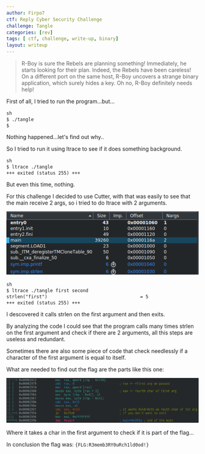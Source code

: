 ```yaml
---
author: Firpo7
ctf: Reply Cyber Security Challenge
challenge: Tangle
categories: [rev]
tags: [ ctf, challenge, write-up, binary]
layout: writeup
---
```


> R-Boy is sure the Rebels are planning something! Immediately, he starts looking for their 
plan. Indeed, the Rebels have been careless!
> On a different port on the same host, R-Boy uncovers a strange binary application, which 
surely hides a key.
> Oh no, R-Boy definitely needs help!

First of all, I tried to run the program...but...

```console
sh
$ ./tangle
$
```

Nothing happened...let's find out why..

So I tried to run it using ltrace to see if it does something background.

```console
sh
$ ltrace ./tangle
+++ exited (status 255) +++
```

But even this time, nothing.

For this challenge I decided to use Cutter, with that was easily to see that the main receive 2 args, so i tried to do ltrace with 2 arguments.

![Image args main in Cutter](images/args_main_cutter.png)

```console
sh
$ ltrace ./tangle first second
strlen("first")                                  = 5
+++ exited (status 255) +++
```

I descovered it calls strlen on the first argument and then exits.

By analyzing the code I could see that the program calls many times strlen on the first argument and check if there are 2 arguments, all this steps are useless and redundant.

Sometimes there are also some piece of code that check needlessly if a character of the first argument is equal to itself.

What are needed to find out the flag are the parts like this one:

![Image of check char of flag](images/check_char_of_flag.png)

Where it takes a char in the first argument to check if it is part of the flag...

In conclusion the flag was: `{FLG:R3memb3RY0uRch1ld0od!}`

